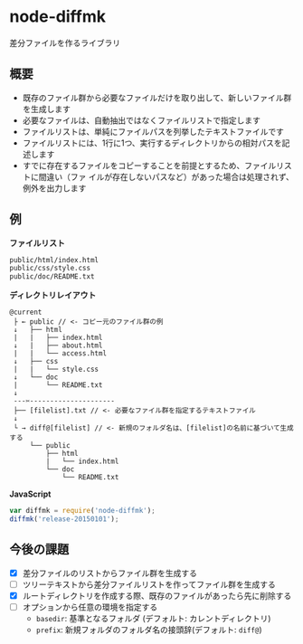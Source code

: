# node-diffmk

差分ファイルを作るライブラリ

## 概要

- 既存のファイル群から必要なファイルだけを取り出して、新しいファイル群を生成します
- 必要なファイルは、自動抽出ではなくファイルリストで指定します
- ファイルリストは、単純にファイルパスを列挙したテキストファイルです
- ファイルリストには、1行に1つ、実行するディレクトリからの相対パスを記述します
- すでに存在するファイルをコピーすることを前提とするため、ファイルリストに間違い（ファ
イルが存在しないパスなど）があった場合は処理されず、例外を出力します


## 例

__ファイルリスト__

```txt
public/html/index.html
public/css/style.css
public/doc/README.txt
```

__ディレクトリレイアウト__

```
@current
 ├ ← public // <- コピー元のファイル群の例
 ↓   ├── html
 |   |   ├── index.html
 ↓   |   ├── about.html
 |   |   └── access.html
 ↓   ├── css
 |   |   └── style.css
 ↓   └── doc
 |       └── README.txt
 ↓
 ---✂︎---------------------
 ├── [filelist].txt // <- 必要なファイル群を指定するテキストファイル
 ↓
 └ → diff@[filelist] // <- 新規のフォルダ名は、[filelist]の名前に基づいて生成する
     └── public
         ├── html
         |   └── index.html
         └── doc
             └── README.txt
```

__JavaScript__

```js
var diffmk = require('node-diffmk');
diffmk('release-20150101');
```


## 今後の課題

- [x] 差分ファイルのリストからファイル群を生成する
- [ ] ツリーテキストから差分ファイルリストを作ってファイル群を生成する
- [x] ルートディレクトリを作成する際、既存のファイルがあったら先に削除する
- [ ] オプションから任意の環境を指定する
    - `basedir`: 基準となるフォルダ (デフォルト: カレントディレクトリ)
    - `prefix`: 新規フォルダのフォルダ名の接頭辞(デフォルト: `diff@`)
